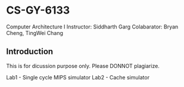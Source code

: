 # CS-GY-6133
Computer Architecture I
Instructor: Siddharth Garg
Colabarator: Bryan Cheng, TingWei Chang

## Introduction
<p>This is for dicussion purpose only. Please DONNOT plagiarize.</p>
  Lab1 - Single cycle MIPS simulator
  Lab2 - Cache simulator
